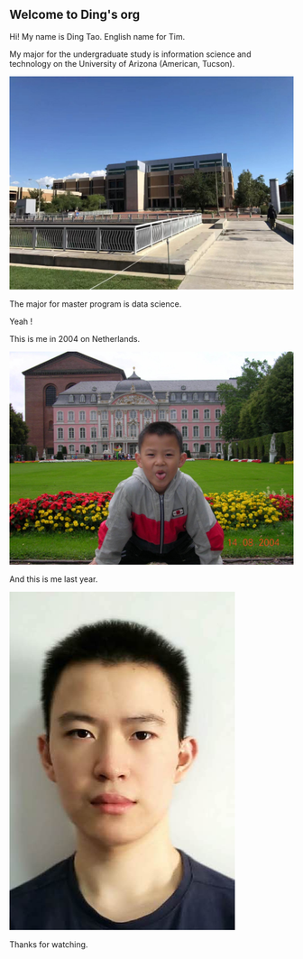## Welcome to Ding's org

Hi! My name is Ding Tao. English name for Tim.

My major for the undergraduate study is information science and technology on the University of Arizona (American, Tucson).

![Image text](https://github.com/gtb-2022-tao-ding/.github/blob/main/profile/assets/WechatIMG517.jpeg)

 The major for master program is data science. 


Yeah !

This is me in 2004 on Netherlands.

![Image text](https://github.com/gtb-2022-tao-ding/.github/blob/main/profile/assets/1.jpg)

And this is me last year.

![Image text](https://github.com/gtb-2022-tao-ding/.github/blob/main/profile/assets/2.jpeg)

Thanks for watching.



<!--

**Here are some ideas to get you started:**

🙋‍♀️ A short introduction - what is your organization all about?
🌈 Contribution guidelines - how can the community get involved?
👩‍💻 Useful resources - where can the community find your docs? Is there anything else the community should know?
🍿 Fun facts - what does your team eat for breakfast?
🧙 Remember, you can do mighty things with the power of [Markdown](https://docs.github.com/github/writing-on-github/getting-started-with-writing-and-formatting-on-github/basic-writing-and-formatting-syntax)
-->


